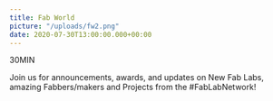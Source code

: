 ```yaml
---
title: Fab World
picture: "/uploads/fw2.png"
date: 2020-07-30T13:00:00.000+00:00
---
```


30MIN


Join us for announcements, awards, and updates on New Fab Labs, amazing Fabbers/makers and Projects from the #FabLabNetwork!


